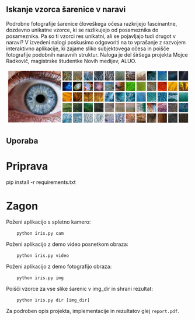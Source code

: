 ## Iskanje vzorca šarenice v naravi

Podrobne fotografije šarenice človeškega očesa razkrijejo fascinantne, dozdevno unikatne vzorce, ki se razlikujejo od posameznika do posameznika. Pa so ti vzorci res unikatni, ali se pojavljajo tudi drugot v naravi? V izvedeni nalogi poskusimo odgovoriti na to vprašanje z razvojem interaktivno aplikacije, ki zajame sliko subjektovega očesa in poišče fotografije podobnih naravnih struktur. Naloga je del širšega projekta Mojce Radkovič, magistrske študentke Novih medijev, ALUO. 

<img src="figs/teaser.png" width=1000>


## Uporaba

# Priprava
pip install -r requirements.txt

# Zagon
Poženi aplikacijo s spletno kamero:
```
	python iris.py cam
```

Poženi aplikacijo z demo video posnetkom obraza:
```
	python iris.py video
```

Poženi aplikacijo z demo fotografijo obraza:
```
	python iris.py img
```

Poišči vzorce za vse slike šarenic v img_dir in shrani rezultat:
```
	python iris.py dir [img_dir]
```


Za podroben opis projekta, implementacije in rezultatov glej `report.pdf`.